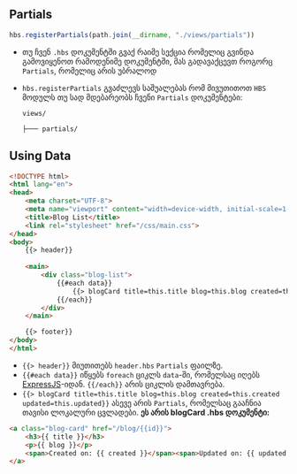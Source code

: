 ## Partials
```javascript
hbs.registerPartials(path.join(__dirname, "./views/partials"))
```
- თუ ჩვენ `.hbs` დოკუმენტში გვაქ რაიმე სექცია რომელიც გვინდა გამოვიყენოთ რამოდენიმე დოკუმენტში, მას გადავაქცევთ როგორც `Partials`, რომელიც არის უბრალოდ 
- `hbs.registerPartials` გვაძლევს საშუალებას რომ მივუთითოთ `HBS` მოდულს თუ სად მდებარეობს ჩვენი `Partials` დოკუმენტები:

  `views/ `
  
  `├─── partials/ `
## Using Data
```html
<!DOCTYPE html>
<html lang="en">
<head>
    <meta charset="UTF-8">
    <meta name="viewport" content="width=device-width, initial-scale=1.0">
    <title>Blog List</title>
    <link rel="stylesheet" href="/css/main.css">
</head>
<body>
    {{> header}}
    
    <main>
        <div class="blog-list">
            {{#each data}}
                {{> blogCard title=this.title blog=this.blog created=this.created updated=this.updated}}
            {{/each}}
        </div>
    </main>

    {{> footer}}
</body>
</html>
```
- `{{> header}}` მიუთითებს `header.hbs` `Partials` ფაილზე. 
- `{{#each data}}` იწყებს `foreach` ციკლს `data`-ში, რომელსაც იღებს [ExpressJS](https://github.com/Nikoloz-code/js-finals/blob/main/ExpressJS.md#sending-data-to-a-view)-იდან. `{{/each}}` არის ციკლის დამთავრება.
- `{{> blogCard title=this.title blog=this.blog created=this.created updated=this.updated}}` ასევე არის `Partials`, რომელსაც გააჩნია თავისი ლოკალური ცვლადები.
**ეს არის blogCard .hbs დოკუმენტი:**
```html
<a class="blog-card" href="/blog/{{id}}">
    <h3>{{ title }}</h3>
    <p>{{ blog }}</p>
    <span>Created on: {{ created }}</span><span>Updated on: {{ updated }}</span>
</a>
```
